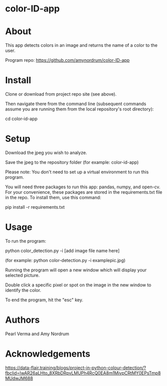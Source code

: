 # color-ID-app

# About

This app detects colors in an image and returns the name of a color to the user. 

Program repo: https://github.com/amynordrum/color-ID-app

# Install

Clone or download from project repo site (see above).

Then navigate there from the command line (subsequent commands assume you are running them from the local repository's root directory):

cd color-id-app 

# Setup 

Download the jpeg you wish to analyze. 

Save the jpeg to the repository folder (for example: color-id-app)

Please note: You don't need to set up a virtual environment to run this program.

You will need three packages to run this app: pandas, numpy, and open-cv. For your convenience, these packages are stored in the requirements.txt file in the repo. To install them, use this command: 

pip install -r requirements.txt

# Usage

To run the program:

python color_detection.py -i [add image file name here]

(for example: python color-detection.py -i examplepic.jpg)

Running the program will open a new window which will display your selected picture. 

Double click a specific pixel or spot on the image in the new window to identify the color.

To end the program, hit the "esc" key. 

# Authors 

Pearl Verma and Amy Nordrum

# Acknowledgements

https://data-flair.training/blogs/project-in-python-colour-detection/?fbclid=IwAR26aLHto_8XRbDRpvLMUPh4RcQ0EA8m1MivpCRtMY0EPsTmp8MUdwJM688


